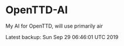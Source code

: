 # OpenTTD-AI
My AI for OpenTTD, will use primarily air

Latest backup: Sun Sep 29 06:46:01 UTC 2019
